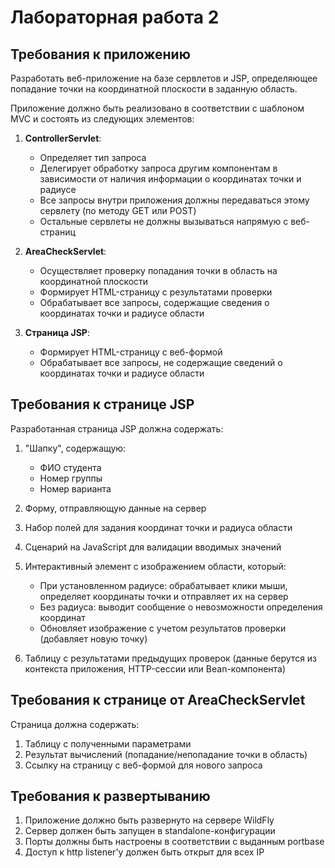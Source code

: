 # Лабораторная работа 2

## Требования к приложению

Разработать веб-приложение на базе сервлетов и JSP, определяющее попадание точки на координатной плоскости в заданную область.

Приложение должно быть реализовано в соответствии с шаблоном MVC и состоять из следующих элементов:

1. **ControllerServlet**:
   - Определяет тип запроса
   - Делегирует обработку запроса другим компонентам в зависимости от наличия информации о координатах точки и радиусе
   - Все запросы внутри приложения должны передаваться этому сервлету (по методу GET или POST)
   - Остальные сервлеты не должны вызываться напрямую с веб-страниц

2. **AreaCheckServlet**:
   - Осуществляет проверку попадания точки в область на координатной плоскости
   - Формирует HTML-страницу с результатами проверки
   - Обрабатывает все запросы, содержащие сведения о координатах точки и радиусе области

3. **Страница JSP**:
   - Формирует HTML-страницу с веб-формой
   - Обрабатывает все запросы, не содержащие сведений о координатах точки и радиусе области

## Требования к странице JSP

Разработанная страница JSP должна содержать:

1. "Шапку", содержащую:
   - ФИО студента
   - Номер группы
   - Номер варианта

2. Форму, отправляющую данные на сервер

3. Набор полей для задания координат точки и радиуса области

4. Сценарий на JavaScript для валидации вводимых значений

5. Интерактивный элемент с изображением области, который:
   - При установленном радиусе: обрабатывает клики мыши, определяет координаты точки и отправляет их на сервер
   - Без радиуса: выводит сообщение о невозможности определения координат
   - Обновляет изображение с учетом результатов проверки (добавляет новую точку)

6. Таблицу с результатами предыдущих проверок (данные берутся из контекста приложения, HTTP-сессии или Bean-компонента)

## Требования к странице от AreaCheckServlet

Страница должна содержать:

1. Таблицу с полученными параметрами
2. Результат вычислений (попадание/непопадание точки в область)
3. Ссылку на страницу с веб-формой для нового запроса

## Требования к развертыванию

1. Приложение должно быть развернуто на сервере WildFly
2. Сервер должен быть запущен в standalone-конфигурации
3. Порты должны быть настроены в соответствии с выданным portbase
4. Доступ к http listener'у должен быть открыт для всех IP
